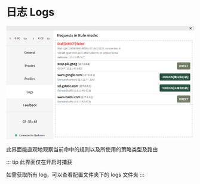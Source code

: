 # 日志 Logs

![](../assets/ui-logs1.png)

此界面能直观地观察当前命中的规则以及所使用的策略类型及路由

::: tip
此界面仅在开启时捕获

如需获取所有 log，可以查看配置文件夹下的 logs 文件夹
:::

